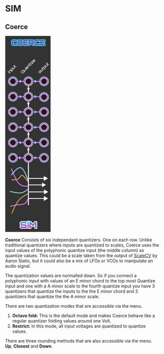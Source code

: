 # SIM

## Coerce
![Coerce](https://github.com/imDanSable/SIM/blob/master/coerce.png)

**Coerce** Consists of six independant quantizers. One on each row. Unlike traditional quantizers where inputs are quantized to scales, Coerce uses the input values of the polyphonic quantize input (the middle column) as quantize values. This could be a scale taken from the output of [ScaleCV](https://library.vcvrack.com/AaronStatic/ScaleCV) by Aaron Static, but it could also be a mix of LFOs or VCOs to manipulate an audio signal.

The quantization values are normalled down. So if you connect a polyphonic input with values of an E minor chord to the top most Quantize input and one with a A minor scale to the fourth quantize input you have 3 quantizers that quantize the inputs to the the E minor chord and 3 quantizers that quantize the the A minor scale.

There are two quantization modes that are accessible via the menu.
1) **Octave fold:**
This is the default mode and makes Coerce behave like a regular quantizer folding values around one Volt.
2) **Restrict:**
In this mode, all input voltages are quantized to quantize values.

There are three rounding methods that are also accessible via the menu.
**Up**, **Closest** and **Down**.
